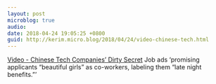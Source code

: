 ```yaml
---
layout: post
microblog: true
audio: 
date: 2018-04-24 19:05:25 +0800
guid: http://kerim.micro.blog/2018/04/24/video-chinese-tech.html
---
```

[Video - Chinese Tech Companies’ Dirty Secret](https://www.nytimes.com/2018/04/23/opinion/chinese-tech-sexism.html?action=click&pgtype=Homepage&clickSource=story-heading&module=opinion-c-col-right-region&region=opinion-c-col-right-region&WT.nav=opinion-c-col-right-region) Job ads ‘promising applicants “beautiful girls” as co-workers, labeling them “late night benefits.”’
